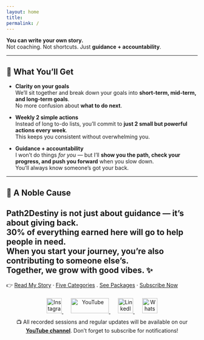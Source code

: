 ```yaml
---
layout: home
title:
permalink: /
---
```


**You can write your own story.**  
Not coaching. Not shortcuts. Just **guidance + accountability**.  

---

## 🚀 What You’ll Get
- **Clarity on your goals**  
  We’ll sit together and break down your goals into **short-term, mid-term, and long-term goals**.  
  No more confusion about **what to do next**. 


- **Weekly 2 simple actions**  
  Instead of long to-do lists, you’ll commit to **just 2 small but powerful actions every week**.  
  This keeps you consistent without overwhelming you.  


- **Guidance + accountability**  
  I won’t do things *for you* — but I’ll **show you the path, check your progress, and push you forward** when you slow down.  
  You’ll always know someone’s got your back.

---

## 💖 A Noble Cause
Path2Destiny is not just about guidance — it’s about **giving back**.  
30% of everything earned here will go to help people in need.  
When you start your journey, you’re also contributing to someone else’s.  
Together, we grow with good vibes. ✨
---

👉 [Read My Story](/about/) · [Five Categories](/buckets/) . [See Packages](/packages/) · [Subscribe Now](/subscribe/)

<div style="margin-top:20px; text-align:center;">
  <!-- Instagram -->
  <a href="https://instagram.com/lifter_soul" target="_blank" rel="noopener" style="margin-right:20px;">
    <img src="https://upload.wikimedia.org/wikipedia/commons/a/a5/Instagram_icon.png" 
         alt="Instagram" width="40" height="40">
  </a>

  <!-- YouTube -->
  <a href="https://www.youtube.com/@yashwanthroyal5441" target="_blank" rel="noopener" style="margin-right:20px;">
    <img src="https://upload.wikimedia.org/wikipedia/commons/b/b8/YouTube_Logo_2017.svg" 
         alt="YouTube" width="100" height="40">
  </a>

  <!-- LinkedIn -->
  <a href="https://www.linkedin.com/in/adunukota-yashwanth-73b32a18b/" target="_blank" rel="noopener" style="margin-right:20px;">
    <img src="https://upload.wikimedia.org/wikipedia/commons/8/81/LinkedIn_icon.svg" 
         alt="LinkedIn" width="40" height="40">
  </a>

  <!-- WhatsApp -->
  <a href="https://chat.whatsapp.com/D1Srou22Ak6AoRaimfAqDt?mode=ems_copy_c" target="_blank" rel="noopener">
    <img src="https://upload.wikimedia.org/wikipedia/commons/6/6b/WhatsApp.svg" 
         alt="WhatsApp" width="40" height="40">
  </a>
</div>

<p style="text-align:center; margin-top:10px;">
  📺 All recorded sessions and regular updates will be available on our 
  <a href="https://www.youtube.com/@yashwanthroyal5441" target="_blank" rel="noopener"><b>YouTube channel</b></a>.  
  Don’t forget to subscribe for notifications!
</p>




